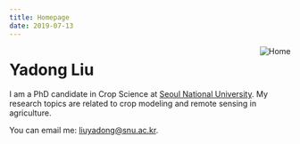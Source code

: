 ```yaml
---
title: Homepage
date: 2019-07-13
---
```


[<img src="/img/dong.png" style="max-width:15%;min-width:40px;float:right;" alt="Home" />](https://yadong.site)

# Yadong Liu

I am a PhD candidate in Crop Science at [Seoul National University](https://snu.ac.kr). My research topics are related to crop modeling and remote sensing in agriculture.

You can email me: [liuyadong@snu.ac.kr](mailto:liuyadong@snu.ac.kr).

